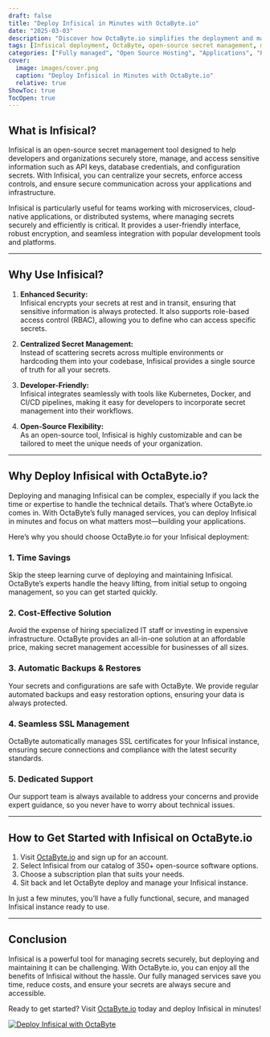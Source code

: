 ```yaml
---
draft: false
title: "Deploy Infisical in Minutes with OctaByte.io"
date: "2025-03-03"
description: "Discover how OctaByte.io simplifies the deployment and management of Infisical, an open-source secret management tool. Save time, reduce costs, and ensure secure, hassle-free operations with OctaByte's fully managed services."
tags: [Infisical deployment, OctaByte, open-source secret management, managed Infisical, secure secret management, Infisical hosting, OctaByte managed services, Infisical setup, Infisical benefits, Infisical SSL management]
categories: ["Fully managed", "Open Source Hosting", "Applications", "Password Manager", "Infisical"]
cover:
  image: images/cover.png
  caption: "Deploy Infisical in Minutes with OctaByte.io"
  relative: true
ShowToc: true
TocOpen: true
---
```



## What is Infisical?

Infisical is an open-source secret management tool designed to help developers and organizations securely store, manage, and access sensitive information such as API keys, database credentials, and configuration secrets. With Infisical, you can centralize your secrets, enforce access controls, and ensure secure communication across your applications and infrastructure.

Infisical is particularly useful for teams working with microservices, cloud-native applications, or distributed systems, where managing secrets securely and efficiently is critical. It provides a user-friendly interface, robust encryption, and seamless integration with popular development tools and platforms.

---

## Why Use Infisical?

1. **Enhanced Security:**  
   Infisical encrypts your secrets at rest and in transit, ensuring that sensitive information is always protected. It also supports role-based access control (RBAC), allowing you to define who can access specific secrets.

2. **Centralized Secret Management:**  
   Instead of scattering secrets across multiple environments or hardcoding them into your codebase, Infisical provides a single source of truth for all your secrets.

3. **Developer-Friendly:**  
   Infisical integrates seamlessly with tools like Kubernetes, Docker, and CI/CD pipelines, making it easy for developers to incorporate secret management into their workflows.

4. **Open-Source Flexibility:**  
   As an open-source tool, Infisical is highly customizable and can be tailored to meet the unique needs of your organization.

---

## Why Deploy Infisical with OctaByte.io?

Deploying and managing Infisical can be complex, especially if you lack the time or expertise to handle the technical details. That’s where OctaByte.io comes in. With OctaByte’s fully managed services, you can deploy Infisical in minutes and focus on what matters most—building your applications.

Here’s why you should choose OctaByte.io for your Infisical deployment:

### 1. **Time Savings**  
   Skip the steep learning curve of deploying and maintaining Infisical. OctaByte’s experts handle the heavy lifting, from initial setup to ongoing management, so you can get started quickly.

### 2. **Cost-Effective Solution**  
   Avoid the expense of hiring specialized IT staff or investing in expensive infrastructure. OctaByte provides an all-in-one solution at an affordable price, making secret management accessible for businesses of all sizes.

### 3. **Automatic Backups & Restores**  
   Your secrets and configurations are safe with OctaByte. We provide regular automated backups and easy restoration options, ensuring your data is always protected.

### 4. **Seamless SSL Management**  
   OctaByte automatically manages SSL certificates for your Infisical instance, ensuring secure connections and compliance with the latest security standards.

### 5. **Dedicated Support**  
   Our support team is always available to address your concerns and provide expert guidance, so you never have to worry about technical issues.

---

## How to Get Started with Infisical on OctaByte.io

1. Visit [OctaByte.io](https://octabyte.io) and sign up for an account.  
2. Select Infisical from our catalog of 350+ open-source software options.  
3. Choose a subscription plan that suits your needs.  
4. Sit back and let OctaByte deploy and manage your Infisical instance.  

In just a few minutes, you’ll have a fully functional, secure, and managed Infisical instance ready to use.

---

## Conclusion

Infisical is a powerful tool for managing secrets securely, but deploying and maintaining it can be challenging. With OctaByte.io, you can enjoy all the benefits of Infisical without the hassle. Our fully managed services save you time, reduce costs, and ensure your secrets are always secure and accessible.

Ready to get started? Visit [OctaByte.io](https://octabyte.io) today and deploy Infisical in minutes!

[![Deploy Infisical with OctaByte](/images/deploy-on-octabyte.png)](https://octabyte.io/fully-managed-open-source-services/applications/password-manager/infisical)